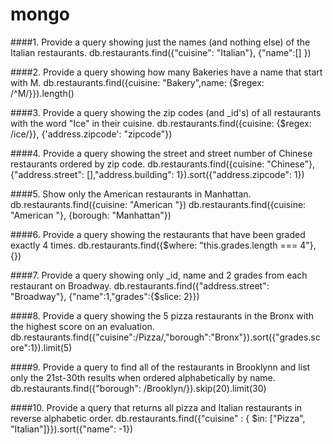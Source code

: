 # mongo

####1. Provide a query showing just the names (and nothing else) of the Italian restaurants.
		db.restaurants.find({"cuisine": "Italian"}, {"name":[] })

 
####2. Provide a query showing how many Bakeries have a name that start with M.
		db.restaurants.find({cuisine: "Bakery",name: {$regex: /^M/}}).length()


####3. Provide a query showing the zip codes (and _id's) of all restaurants with the word "Ice" in their cuisine.
		db.restaurants.find({cuisine: {$regex: /ice/}}, {'address.zipcode': "zipcode"})


####4. Provide a query showing the street and street number of Chinese restaurants ordered by zip code.
		db.restaurants.find({cuisine: "Chinese"}, {"address.street": [],"address.building": 1}).sort({"address.zipcode": 1})


####5. Show only the American restaurants in Manhattan.
		db.restaurants.find({cuisine: "American "})
		db.restaurants.find({cuisine: "American "}, {borough: "Manhattan"})


####6. Provide a query showing the restaurants that have been graded exactly 4 times.
		db.restaurants.find({$where: "this.grades.length === 4"},{})


####7. Provide a query showing only _id, name and 2 grades from each restaurant on Broadway.
		db.restaurants.find({"address.street": "Broadway"}, {"name":1,"grades":{$slice: 2}})


####8. Provide a query showing the 5 pizza restaurants in the Bronx with the highest score on an evaluation.
		db.restaurants.find({"cuisine":/Pizza/,"borough":"Bronx"}).sort({"grades.score":1}).limit(5)
		
####9. Provide a query to find all of the restaurants in Brooklynn and list only the 21st-30th results when 				 ordered alphabetically by name.
		db.restaurants.find({"borough": /Brooklyn/}).skip(20).limit(30)

####10. Provide a query that returns all pizza and Italian restaurants in reverse alphabetic order.
		db.restaurants.find({"cuisine" : { $in: ["Pizza", "Italian"]}}).sort({"name": -1})
